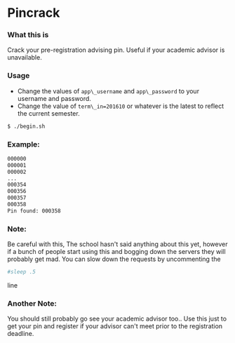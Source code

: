# Pincrack

### What this is

Crack your pre-registration advising pin. Useful if your academic advisor is unavailable.

### Usage

- Change the values of `app\_username` and `app\_password` to your username and password.
- Change the value of `term\_in=201610` or whatever is the latest to reflect the current semester.

```sh
$ ./begin.sh
```
### Example:
```sh
000000
000001
000002
...
000354
000356
000357
000358
Pin found: 000358
```

### Note: 
Be careful with this, The school hasn't said anything about this yet, however if a bunch of people start using this and bogging down the servers they will probably get mad. You can slow down the requests by uncommenting the 

```sh
#sleep .5
```
line 

### Another Note:
You should still probably go see your academic advisor too.. Use this just to get your pin and register if your advisor can't meet prior to the registration deadline.
